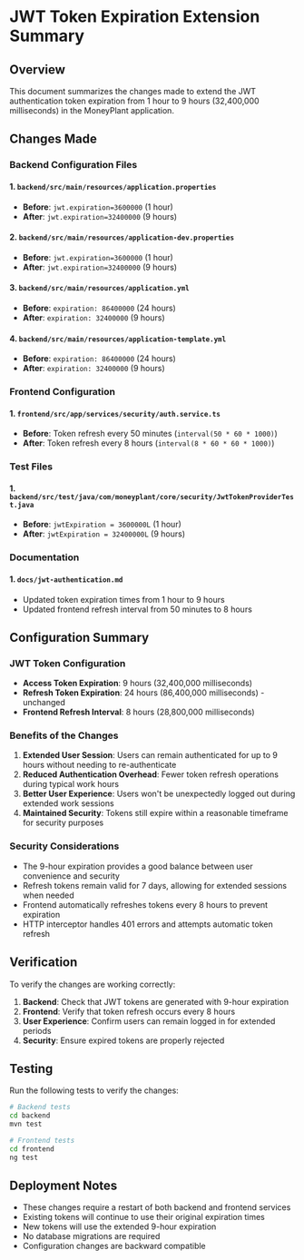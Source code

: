 # JWT Token Expiration Extension Summary

## Overview
This document summarizes the changes made to extend the JWT authentication token expiration from 1 hour to 9 hours (32,400,000 milliseconds) in the MoneyPlant application.

## Changes Made

### Backend Configuration Files

#### 1. `backend/src/main/resources/application.properties`
- **Before**: `jwt.expiration=3600000` (1 hour)
- **After**: `jwt.expiration=32400000` (9 hours)

#### 2. `backend/src/main/resources/application-dev.properties`
- **Before**: `jwt.expiration=3600000` (1 hour)
- **After**: `jwt.expiration=32400000` (9 hours)

#### 3. `backend/src/main/resources/application.yml`
- **Before**: `expiration: 86400000` (24 hours)
- **After**: `expiration: 32400000` (9 hours)

#### 4. `backend/src/main/resources/application-template.yml`
- **Before**: `expiration: 86400000` (24 hours)
- **After**: `expiration: 32400000` (9 hours)

### Frontend Configuration

#### 1. `frontend/src/app/services/security/auth.service.ts`
- **Before**: Token refresh every 50 minutes (`interval(50 * 60 * 1000)`)
- **After**: Token refresh every 8 hours (`interval(8 * 60 * 60 * 1000)`)

### Test Files

#### 1. `backend/src/test/java/com/moneyplant/core/security/JwtTokenProviderTest.java`
- **Before**: `jwtExpiration = 3600000L` (1 hour)
- **After**: `jwtExpiration = 32400000L` (9 hours)

### Documentation

#### 1. `docs/jwt-authentication.md`
- Updated token expiration times from 1 hour to 9 hours
- Updated frontend refresh interval from 50 minutes to 8 hours

## Configuration Summary

### JWT Token Configuration
- **Access Token Expiration**: 9 hours (32,400,000 milliseconds)
- **Refresh Token Expiration**: 24 hours (86,400,000 milliseconds) - unchanged
- **Frontend Refresh Interval**: 8 hours (28,800,000 milliseconds)

### Benefits of the Changes
1. **Extended User Session**: Users can remain authenticated for up to 9 hours without needing to re-authenticate
2. **Reduced Authentication Overhead**: Fewer token refresh operations during typical work hours
3. **Better User Experience**: Users won't be unexpectedly logged out during extended work sessions
4. **Maintained Security**: Tokens still expire within a reasonable timeframe for security purposes

### Security Considerations
- The 9-hour expiration provides a good balance between user convenience and security
- Refresh tokens remain valid for 7 days, allowing for extended sessions when needed
- Frontend automatically refreshes tokens every 8 hours to prevent expiration
- HTTP interceptor handles 401 errors and attempts automatic token refresh

## Verification

To verify the changes are working correctly:

1. **Backend**: Check that JWT tokens are generated with 9-hour expiration
2. **Frontend**: Verify that token refresh occurs every 8 hours
3. **User Experience**: Confirm users can remain logged in for extended periods
4. **Security**: Ensure expired tokens are properly rejected

## Testing

Run the following tests to verify the changes:

```bash
# Backend tests
cd backend
mvn test

# Frontend tests
cd frontend
ng test
```

## Deployment Notes

- These changes require a restart of both backend and frontend services
- Existing tokens will continue to use their original expiration times
- New tokens will use the extended 9-hour expiration
- No database migrations are required
- Configuration changes are backward compatible 